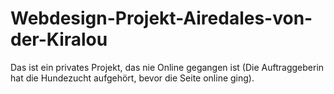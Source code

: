 # Webdesign-Projekt-Airedales-von-der-Kiralou
 Das ist ein privates Projekt, das nie Online gegangen ist (Die Auftraggeberin hat die Hundezucht aufgehört, bevor die Seite online ging).